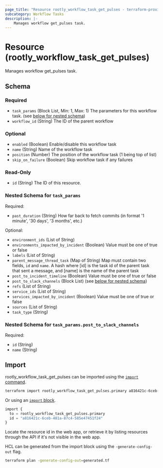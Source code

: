 ```yaml
---
page_title: "Resource rootly_workflow_task_get_pulses - terraform-provider-rootly"
subcategory: Workflow Tasks
description: |-
    Manages workflow get_pulses task.
---
```


# Resource (rootly_workflow_task_get_pulses)

Manages workflow get_pulses task.



<!-- schema generated by tfplugindocs -->
## Schema

### Required

- `task_params` (Block List, Min: 1, Max: 1) The parameters for this workflow task. (see [below for nested schema](#nestedblock--task_params))
- `workflow_id` (String) The ID of the parent workflow

### Optional

- `enabled` (Boolean) Enable/disable this workflow task
- `name` (String) Name of the workflow task
- `position` (Number) The position of the workflow task (1 being top of list)
- `skip_on_failure` (Boolean) Skip workflow task if any failures

### Read-Only

- `id` (String) The ID of this resource.

<a id="nestedblock--task_params"></a>
### Nested Schema for `task_params`

Required:

- `past_duration` (String) How far back to fetch commits (in format '1 minute', '30 days', '3 months', etc.)

Optional:

- `environment_ids` (List of String)
- `environments_impacted_by_incident` (Boolean) Value must be one of true or false
- `labels` (List of String)
- `parent_message_thread_task` (Map of String) Map must contain two fields, `id` and `name`. A hash where [id] is the task id of the parent task that sent a message, and [name] is the name of the parent task
- `post_to_incident_timeline` (Boolean) Value must be one of true or false
- `post_to_slack_channels` (Block List) (see [below for nested schema](#nestedblock--task_params--post_to_slack_channels))
- `refs` (List of String)
- `service_ids` (List of String)
- `services_impacted_by_incident` (Boolean) Value must be one of true or false
- `sources` (List of String)
- `task_type` (String)

<a id="nestedblock--task_params--post_to_slack_channels"></a>
### Nested Schema for `task_params.post_to_slack_channels`

Required:

- `id` (String)
- `name` (String)

## Import

rootly_workflow_task_get_pulses can be imported using the [`import` command](https://developer.hashicorp.com/terraform/cli/commands/import).

```sh
terraform import rootly_workflow_task_get_pulses.primary a816421c-6ceb-481a-87c4-585e47451f24
```

Or using an [`import` block](https://developer.hashicorp.com/terraform/language/import).

```terraform
import {
  to = rootly_workflow_task_get_pulses.primary
  id = "a816421c-6ceb-481a-87c4-585e47451f24"
}
```

Locate the resource id in the web app, or retrieve it by listing resources through the API if it's not visible in the web app.

HCL can be generated from the import block using the `-generate-config-out` flag.

```sh
terraform plan -generate-config-out=generated.tf
```
